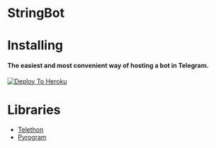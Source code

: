 # StringBot

# Installing 

<h4> The easiest and most convenient way of hosting a bot in Telegram.</h4>

[![Deploy To Heroku](https://www.herokucdn.com/deploy/button.svg)](https://heroku.com/deploy) 

# Libraries 

- [Telethon](https://telethon.org)
- [Pyrogram](https://pyrogram.org)

